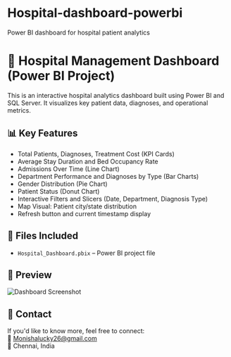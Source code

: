 # Hospital-dashboard-powerbi
Power BI dashboard for hospital patient analytics
# 🏥 Hospital Management Dashboard (Power BI Project)

This is an interactive hospital analytics dashboard built using Power BI and SQL Server. It visualizes key patient data, diagnoses, and operational metrics.

## 📊 Key Features
- Total Patients, Diagnoses, Treatment Cost (KPI Cards)
- Average Stay Duration and Bed Occupancy Rate
- Admissions Over Time (Line Chart)
- Department Performance and Diagnoses by Type (Bar Charts)
- Gender Distribution (Pie Chart)
- Patient Status (Donut Chart)
- Interactive Filters and Slicers (Date, Department, Diagnosis Type)
- Map Visual: Patient city/state distribution
- Refresh button and current timestamp display

## 📁 Files Included
- `Hospital_Dashboard.pbix` – Power BI project file


## 🚀 Preview
![Dashboard Screenshot](dashboard_screenshot.png)

## 💬 Contact
If you'd like to know more, feel free to connect:  
📧 Monishalucky26@gmail.com  
📍 Chennai, India
